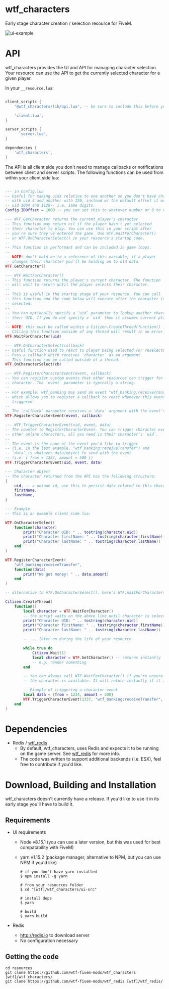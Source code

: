 # wtf_characters

Early stage character creation / selection resource for FiveM.

![ui-example](https://user-images.githubusercontent.com/79330/56710379-c6757180-66da-11e9-8c9c-0ca4ddc2e0e9.gif)

# API

wtf_characters provides the UI and API for managing character selection. Your resource can use the API to get the currently selected character for a given player.

In your `__resource.lua`:

```lua

client_scripts {
    '@wtf_characters/lib/api.lua', -- be sure to include this before your scripts

    'client.lua',
}

server_scripts {
      'server.lua',
}

dependencies {
    'wtf_characters',
}

```

The API is all client side you don't need to manage callbacks or notifications between client and server scripts. The following functions can be used from within your client side lua:

```lua

--- in Config.lua
-- Useful for making uids relative to one another so you don't have characters
-- with uid 4 and another with 120, instead w/ the default offset it would be
-- uid 1004 and 1120-- i.e. same digits.
Config.IDOffset = 1000 -- you can set this to whatever number or 0 to not have an offset

--- WTF.GetCharacter returns the current player's character
-- This function may return nil if the player hasn't yet selected
-- their character to play. You can use this in your script after
-- you're sure they've entered the game. Use WTF.WaitForCharacter()
-- or WTF.OnCharacterSelect() in your resource's startup code.
--
-- This function is performant and can be included in game loops.
--
-- NOTE: don't hold on to a reference of this variable, if a player
-- changes their character you'll be holding on to old data.
WTF.GetCharacter()

--- WTF.WaitForCharacter()
-- This function returns the player's current character. The function
-- will wait to return until the player selects their character.
--
-- This is useful in the startup stage of your resource. You can call
-- this function and the code below will execute after the character is
-- selected.
--
-- You can optionally specify a `uid` parameter to lookup another character by
-- their UID. If you do not specify a `uid` then it assumes current player.
--
-- NOTE: this must be called within a Citizen.CreateThread(function() ... end)
-- Calling this function outside of any thread will result in an error.
WTF.WaitForCharacter(uid)

--- WTF.OnCharacterSelect(callback)
-- Useful function used to react to player being selected (or reselected).
-- Pass a callback which receives `character` as an argument.
-- This function can be called outside of a thread.
WTF.OnCharacterSelect(cb)

--- WTF.RegisterCharacterEvent(event, callback)
-- You can register custom events that other resources can trigger for your
-- character. The `event` parameter is typically a string.
--
-- For example: wtf_banking may send an event "wtf_banking:receiveTransfer"
-- which allows you to register a callback to react whenever this event is
-- triggered.
--
-- The `callback` parameter receives a `data` argument with the event's data.
WTF.RegisterCharacterEvent(event, callback)

--- WTF.TriggerCharacterEvent(uid, event, data)
-- The counter to RegisterCharacterEvent. You can trigger character events for
-- other online characters, all you need is their character's `uid`.
--
-- The event is the name of the event you'd like to trigger
-- (i.e. in the last example, "wtf_banking:receiveTransfer") and
-- `data` is whatever data/object to send with the event
-- (i.e. { from = 1234, amount = 500 })
WTF.TriggerCharacterEvent(uid, event, data)

--- Character object
-- The character returned from the API has the following structure:
{
    uid, -- a unique id, use this to persist data related to this character
    firstName,
    lastName,
}

--- Example
-- This is an example client side lua:

WTF.OnCharacterSelect(
    function(character)
        print("Character UID: " .. tostring(character.uid))
        print("Character firstName: " .. tostring(character.firstName))
        print("Character lastName: " .. tostring(character.lastName))
    end
)

WTF.RegisterCharacterEvent(
    "wtf_banking:receiveTransfer",
    function(data)
        print("We got money! " .. data.amount)
    end
)

-- alternative to WTF.OnCharacterSelect(), here's WTF.WaitForCharacter()

Citizen.CreateThread(
    function()
        local character = WTF.WaitForCharacter()
        -- the script waits on the above line until character is selected
        print("Character UID: " .. tostring(character.uid))
        print("Character firstName: " .. tostring(character.firstName))
        print("Character lastName: " .. tostring(character.lastName))

        -- ... later on during the life of your resource

        while true do
            Citizen.Wait(1)
            local character = WTF.GetCharacter() -- returns instantly
            -- e.g. render something
        end

        -- You can always call WTF.WaitForCharacter() if you're unsure if
        -- the character is available. It will return instantly if it is.

        -- Example of triggering a character event
        local data = {from = 1234, amount = 500}
        WTF.TriggerCharacterEvent(1337, "wtf_banking:receiveTransfer", data)
    end
)
```

# Dependencies

- Redis / [wtf_redis]
  - By default, wtf_characters, uses Redis and expects it to be running on the game server. See [wtf_redis] for
    more info.
  - The code was written to support additional backends (i.e. ESX), feel free to contribute if you'd like.

# Download, Building and Installation

wtf_characters doesn't currently have a release. If you'd like to use it in its early stage you'll have to build it.

## Requirements

- UI requirements

  - Node v8.15.1 (you can use a later version, but this was used for best compatability with FiveM)
  - yarn v1.15.2 (package manager, alternative to NPM, but you can use NPM if you'd like)

    ```shell
    # if you don't have yarn installed
    $ npm install -g yarn

    # from your resources folder
    $ cd "[wtf]/wtf_characters/ui-src"

    # install deps
    $ yarn

    # build
    $ yarn build
    ```

- Redis
  - http://redis.io to download server
  - No configuration necessary

## Getting the code

```
cd resources
git clone https://github.com/wtf-fivem-mods/wtf_characters [wtf]/wtf_characters/
git clone https://github.com/wtf-fivem-mods/wtf_redis [wtf]/wtf_redis/
```

[wtf_redis]: https://github.com/wtf-fivem-mods/wtf_redis
